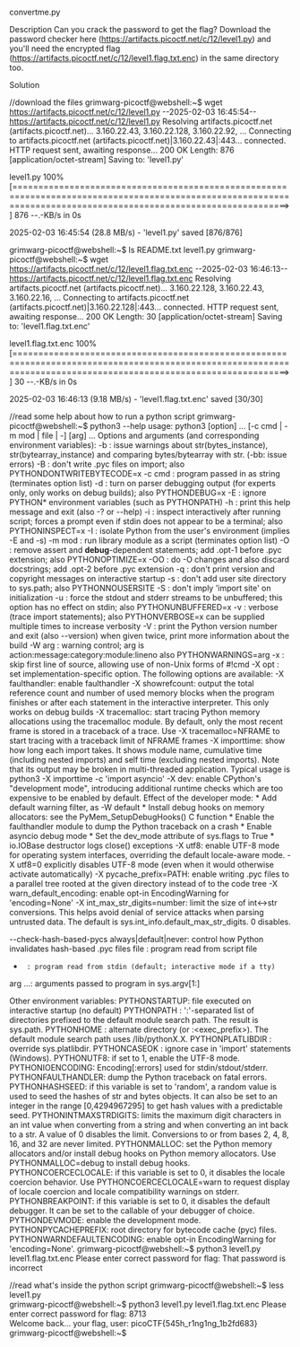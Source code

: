 convertme.py

Description
Can you crack the password to get the flag? Download the password checker here (https://artifacts.picoctf.net/c/12/level1.py) and you'll need the encrypted flag (https://artifacts.picoctf.net/c/12/level1.flag.txt.enc) in the same directory too.

Solution

//download the files
grimwarg-picoctf@webshell:~$ wget https://artifacts.picoctf.net/c/12/level1.py
--2025-02-03 16:45:54--  https://artifacts.picoctf.net/c/12/level1.py
Resolving artifacts.picoctf.net (artifacts.picoctf.net)... 3.160.22.43, 3.160.22.128, 3.160.22.92, ...
Connecting to artifacts.picoctf.net (artifacts.picoctf.net)|3.160.22.43|:443... connected.
HTTP request sent, awaiting response... 200 OK
Length: 876 [application/octet-stream]
Saving to: 'level1.py'

level1.py                                                           100%[=================================================================================================================================================================>]     876  --.-KB/s    in 0s      

2025-02-03 16:45:54 (28.8 MB/s) - 'level1.py' saved [876/876]

grimwarg-picoctf@webshell:~$ ls
README.txt  level1.py
grimwarg-picoctf@webshell:~$ wget https://artifacts.picoctf.net/c/12/level1.flag.txt.enc
--2025-02-03 16:46:13--  https://artifacts.picoctf.net/c/12/level1.flag.txt.enc
Resolving artifacts.picoctf.net (artifacts.picoctf.net)... 3.160.22.128, 3.160.22.43, 3.160.22.16, ...
Connecting to artifacts.picoctf.net (artifacts.picoctf.net)|3.160.22.128|:443... connected.
HTTP request sent, awaiting response... 200 OK
Length: 30 [application/octet-stream]
Saving to: 'level1.flag.txt.enc'

level1.flag.txt.enc                                                 100%[=================================================================================================================================================================>]      30  --.-KB/s    in 0s      

2025-02-03 16:46:13 (9.18 MB/s) - 'level1.flag.txt.enc' saved [30/30]

//read some help about how to run a python script
grimwarg-picoctf@webshell:~$ python3 --help
usage: python3 [option] ... [-c cmd | -m mod | file | -] [arg] ...
Options and arguments (and corresponding environment variables):
-b     : issue warnings about str(bytes_instance), str(bytearray_instance)
         and comparing bytes/bytearray with str. (-bb: issue errors)
-B     : don't write .pyc files on import; also PYTHONDONTWRITEBYTECODE=x
-c cmd : program passed in as string (terminates option list)
-d     : turn on parser debugging output (for experts only, only works on
         debug builds); also PYTHONDEBUG=x
-E     : ignore PYTHON* environment variables (such as PYTHONPATH)
-h     : print this help message and exit (also -? or --help)
-i     : inspect interactively after running script; forces a prompt even
         if stdin does not appear to be a terminal; also PYTHONINSPECT=x
-I     : isolate Python from the user's environment (implies -E and -s)
-m mod : run library module as a script (terminates option list)
-O     : remove assert and __debug__-dependent statements; add .opt-1 before
         .pyc extension; also PYTHONOPTIMIZE=x
-OO    : do -O changes and also discard docstrings; add .opt-2 before
         .pyc extension
-q     : don't print version and copyright messages on interactive startup
-s     : don't add user site directory to sys.path; also PYTHONNOUSERSITE
-S     : don't imply 'import site' on initialization
-u     : force the stdout and stderr streams to be unbuffered;
         this option has no effect on stdin; also PYTHONUNBUFFERED=x
-v     : verbose (trace import statements); also PYTHONVERBOSE=x
         can be supplied multiple times to increase verbosity
-V     : print the Python version number and exit (also --version)
         when given twice, print more information about the build
-W arg : warning control; arg is action:message:category:module:lineno
         also PYTHONWARNINGS=arg
-x     : skip first line of source, allowing use of non-Unix forms of #!cmd
-X opt : set implementation-specific option. The following options are available:
         -X faulthandler: enable faulthandler
         -X showrefcount: output the total reference count and number of used
             memory blocks when the program finishes or after each statement in the
             interactive interpreter. This only works on debug builds
         -X tracemalloc: start tracing Python memory allocations using the
             tracemalloc module. By default, only the most recent frame is stored in a
             traceback of a trace. Use -X tracemalloc=NFRAME to start tracing with a
             traceback limit of NFRAME frames
         -X importtime: show how long each import takes. It shows module name,
             cumulative time (including nested imports) and self time (excluding
             nested imports). Note that its output may be broken in multi-threaded
             application. Typical usage is python3 -X importtime -c 'import asyncio'
         -X dev: enable CPython's "development mode", introducing additional runtime
             checks which are too expensive to be enabled by default. Effect of the
             developer mode:
                * Add default warning filter, as -W default
                * Install debug hooks on memory allocators: see the PyMem_SetupDebugHooks()
                  C function
                * Enable the faulthandler module to dump the Python traceback on a crash
                * Enable asyncio debug mode
                * Set the dev_mode attribute of sys.flags to True
                * io.IOBase destructor logs close() exceptions
         -X utf8: enable UTF-8 mode for operating system interfaces, overriding the default
             locale-aware mode. -X utf8=0 explicitly disables UTF-8 mode (even when it would
             otherwise activate automatically)
         -X pycache_prefix=PATH: enable writing .pyc files to a parallel tree rooted at the
             given directory instead of to the code tree
         -X warn_default_encoding: enable opt-in EncodingWarning for 'encoding=None'
         -X int_max_str_digits=number: limit the size of int<->str conversions.
             This helps avoid denial of service attacks when parsing untrusted data.
             The default is sys.int_info.default_max_str_digits.  0 disables.

--check-hash-based-pycs always|default|never:
    control how Python invalidates hash-based .pyc files
file   : program read from script file
-      : program read from stdin (default; interactive mode if a tty)
arg ...: arguments passed to program in sys.argv[1:]

Other environment variables:
PYTHONSTARTUP: file executed on interactive startup (no default)
PYTHONPATH   : ':'-separated list of directories prefixed to the
               default module search path.  The result is sys.path.
PYTHONHOME   : alternate <prefix> directory (or <prefix>:<exec_prefix>).
               The default module search path uses <prefix>/lib/pythonX.X.
PYTHONPLATLIBDIR : override sys.platlibdir.
PYTHONCASEOK : ignore case in 'import' statements (Windows).
PYTHONUTF8: if set to 1, enable the UTF-8 mode.
PYTHONIOENCODING: Encoding[:errors] used for stdin/stdout/stderr.
PYTHONFAULTHANDLER: dump the Python traceback on fatal errors.
PYTHONHASHSEED: if this variable is set to 'random', a random value is used
   to seed the hashes of str and bytes objects.  It can also be set to an
   integer in the range [0,4294967295] to get hash values with a
   predictable seed.
PYTHONINTMAXSTRDIGITS: limits the maximum digit characters in an int value
   when converting from a string and when converting an int back to a str.
   A value of 0 disables the limit.  Conversions to or from bases 2, 4, 8,
   16, and 32 are never limited.
PYTHONMALLOC: set the Python memory allocators and/or install debug hooks
   on Python memory allocators. Use PYTHONMALLOC=debug to install debug
   hooks.
PYTHONCOERCECLOCALE: if this variable is set to 0, it disables the locale
   coercion behavior. Use PYTHONCOERCECLOCALE=warn to request display of
   locale coercion and locale compatibility warnings on stderr.
PYTHONBREAKPOINT: if this variable is set to 0, it disables the default
   debugger. It can be set to the callable of your debugger of choice.
PYTHONDEVMODE: enable the development mode.
PYTHONPYCACHEPREFIX: root directory for bytecode cache (pyc) files.
PYTHONWARNDEFAULTENCODING: enable opt-in EncodingWarning for 'encoding=None'.
grimwarg-picoctf@webshell:~$ python3 level1.py level1.flag.txt.enc 
Please enter correct password for flag: 
That password is incorrect

//read what's inside the python script
grimwarg-picoctf@webshell:~$ less level1.py                        
grimwarg-picoctf@webshell:~$ python3 level1.py level1.flag.txt.enc 
Please enter correct password for flag: 8713             
Welcome back... your flag, user:
picoCTF{545h_r1ng1ng_1b2fd683}
grimwarg-picoctf@webshell:~$ 
